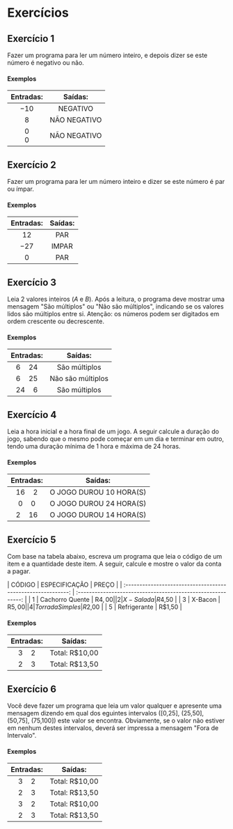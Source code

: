 
# Exercícios

## Exercício 1

Fazer um programa para ler um número inteiro, e depois dizer se este número é negativo ou não.

#### Exemplos

|                    Entradas:                     |                   Saídas:                   |
| :----------------------------------------------------------: | :----------------------------------------------------------: |
| $-10$ | NEGATIVO |
| $8$ | NÃO NEGATIVO |
| $0$ <br/> $0$ | NÃO NEGATIVO |

## Exercício 2

Fazer um programa para ler um número inteiro e dizer se este número é par ou ímpar.

#### Exemplos

|                    Entradas:                     |                   Saídas:                   |
| :----------------------------------------------------------: | :----------------------------------------------------------: |
| $12$ | PAR|
| $-27$ | IMPAR |
| $0$ | PAR |

## Exercício 3

Leia 2 valores inteiros ($A$ e $B$). Após a leitura, o programa deve mostrar uma mensagem "São múltiplos" ou "Não são múltiplos", indicando se os valores lidos são múltiplos entre si. Atenção: os números podem ser digitados em ordem crescente ou decrescente.

#### Exemplos

|                    Entradas:                     |                   Saídas:                   |
| :----------------------------------------------------------: | :----------------------------------------------------------: |
| $6 \quad 24$ | São múltiplos |
| $6 \quad 25$  | Não são múltiplos |
| $24 \quad 6$  | São múltiplos |

## Exercício 4

Leia a hora inicial e a hora final de um jogo. A seguir calcule a duração do jogo, sabendo que o mesmo pode começar em um dia e terminar em outro, tendo uma duração mínima de 1 hora e máxima de 24 horas.

#### Exemplos

|                    Entradas:                     |                   Saídas:                   |
| :----------------------------------------------------------: | :----------------------------------------------------------: |
| $16 \quad 2$ | O JOGO DUROU 10 HORA(S) |
| $0 \quad 0$  | O JOGO DUROU 24 HORA(S) |
| $2 \quad 16$ | O JOGO DUROU 14 HORA(S) |

## Exercício 5

Com base na tabela abaixo, escreva um programa que leia o código de um item e a quantidade deste item. A seguir, calcule e mostre o valor da conta a pagar.

|                    CÓDIGO                     |                   ESPECIFICAÇÃO                   |                   PREÇO                   |
| :----------------------------------------------------------: | :----------------------------------------------------------: |
| 1 | Cachorro Quente | R$4,00 |
| 2 | X-Salada | R$4,50 |
| 3 | X-Bacon | R$5,00 |
| 4 | Torrada Simples | R$2,00 |
| 5 | Refrigerante | R$1,50 |

#### Exemplos

|                    Entradas:                     |                   Saídas:                   |
| :----------------------------------------------------------: | :----------------------------------------------------------: |
| $3 \quad 2$  | Total: R$10,00 |
| $2 \quad 3$ | Total: R$13,50 |

## Exercício 6

Você deve fazer um programa que leia um valor qualquer e apresente uma mensagem dizendo em qual dos eguintes intervalos ([0,25], (25,50], (50,75], (75,100]) este valor se encontra. Obviamente, se o valor não estiver em nenhum destes intervalos, deverá ser impressa a mensagem "Fora de Intervalo".

#### Exemplos

|                    Entradas:                     |                   Saídas:                   |
| :----------------------------------------------------------: | :----------------------------------------------------------: |
| $3 \quad 2$  | Total: R$10,00 |
| $2 \quad 3$ | Total: R$13,50 |
| $3 \quad 2$  | Total: R$10,00 |
| $2 \quad 3$ | Total: R$13,50 |
